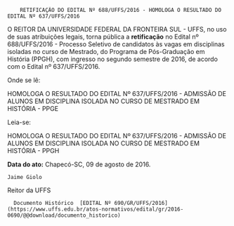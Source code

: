         RETIFICAÇÃO DO EDITAL Nº 688/UFFS/2016 - HOMOLOGA O RESULTADO DO EDITAL Nº 637/UFFS/2016  

O REITOR DA UNIVERSIDADE FEDERAL DA FRONTEIRA SUL - UFFS, no uso de suas atribuições legais, torna pública a **retificação** no Edital nº 688/UFFS/2016 - Processo Seletivo de candidatos às vagas em disciplinas isoladas no curso de Mestrado, do Programa de Pós-Graduação em História (PPGH), com ingresso no segundo semestre de 2016, de acordo com o Edital nº 637/UFFS/2016.

 Onde se lê:

 HOMOLOGA O RESULTADO DO EDITAL Nº 637/UFFS/2016 - ADMISSÃO DE ALUNOS EM DISCIPLINA ISOLADA NO CURSO DE MESTRADO EM HISTÓRIA - PPGE

 Leia-se:

 HOMOLOGA O RESULTADO DO EDITAL Nº 637/UFFS/2016 - ADMISSÃO DE ALUNOS EM DISCIPLINA ISOLADA NO CURSO DE MESTRADO EM HISTÓRIA - PPGH

  

   **Data do ato:** Chapecó-SC, 09 de agosto de 2016.   
 

    Jaime Giolo   
 Reitor da UFFS 

      Documento Histórico  [EDITAL Nº 690/GR/UFFS/2016](https://www.uffs.edu.br/atos-normativos/edital/gr/2016-0690/@@download/documento_historico)     
      